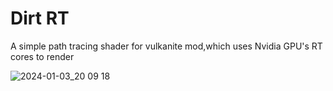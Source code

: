 # Dirt RT

A simple path tracing shader for vulkanite mod,which uses Nvidia GPU's RT cores to render

![2024-01-03_20 09 18](https://github.com/sjrsjz/Dirt-RT/assets/139971734/51bb9293-709a-42c6-95ee-66df4d64ebb6)
